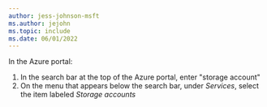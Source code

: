```yaml
---
author: jess-johnson-msft
ms.author: jejohn
ms.topic: include
ms.date: 06/01/2022
---
```


In the Azure portal:

1. In the search bar at the top of the Azure portal, enter "storage account"
1. On the menu that appears below the search bar, under *Services*, select the item labeled *Storage accounts*
